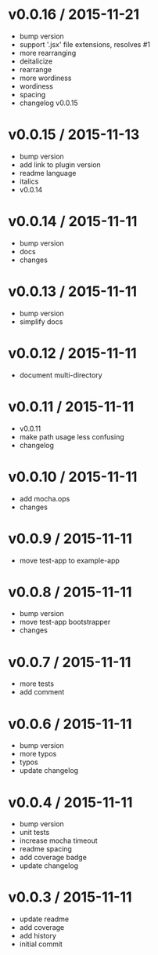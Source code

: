 
v0.0.16 / 2015-11-21
====================

  * bump version
  * support '.jsx' file extensions, resolves #1
  * more rearranging
  * deitalicize
  * rearrange
  * more wordiness
  * wordiness
  * spacing
  * changelog v0.0.15

v0.0.15 / 2015-11-13
====================

  * bump version
  * add link to plugin version
  * readme language
  * italics
  * v0.0.14

v0.0.14 / 2015-11-11
====================

  * bump version
  * docs
  * changes

v0.0.13 / 2015-11-11
====================

  * bump version
  * simplify docs

v0.0.12 / 2015-11-11
====================

  * document multi-directory

v0.0.11 / 2015-11-11
====================

  * v0.0.11
  * make path usage less confusing
  * changelog

v0.0.10 / 2015-11-11
====================

  * add mocha.ops
  * changes

v0.0.9 / 2015-11-11
===================

  * move test-app to example-app

v0.0.8 / 2015-11-11
===================

  * bump version
  * move test-app bootstrapper
  * changes

v0.0.7 / 2015-11-11
===================

  * more tests
  * add comment

v0.0.6 / 2015-11-11
===================

  * bump version
  * more typos
  * typos
  * update changelog

v0.0.4 / 2015-11-11
===================

  * bump version
  * unit tests
  * increase mocha timeout
  * readme spacing
  * add coverage badge
  * update changelog

v0.0.3 / 2015-11-11
===================

  * update readme
  * add coverage
  * add history
  * initial commit
